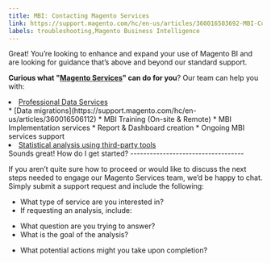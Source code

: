 ```yaml
---
title: MBI: Contacting Magento Services
link: https://support.magento.com/hc/en-us/articles/360016503692-MBI-Contacting-Magento-Services
labels: troubleshooting,Magento Business Intelligence
---
```


 Great! You’re looking to enhance and expand your use of Magento BI and are looking for guidance that’s above and beyond our standard support.

 **Curious what "[Magento Services](https://magento.com/services)" can do for you**? Our team can help you with:

 
  <li> <a href="https://support.magento.com/hc/en-us/articles/360016503712-Professional-Data-Services">Professional Data Services</a> </li>  * [Data migrations](https://support.magento.com/hc/en-us/articles/360016506112)
 * MBI Training (On-site & Remote)
 * MBI Implementation services
 * Report & Dashboard creation
 * Ongoing MBI services support
 <li> <a href="https://support.magento.com/hc/en-us/articles/360016731111">Statistical analysis using third-party tools</a> </li>  
 Sounds great! How do I get started?
-----------------------------------

 If you aren’t quite sure how to proceed or would like to discuss the next steps needed to engage our Magento Services team, we’d be happy to chat. Simply submit a support request and include the following:

 
 * What type of service are you interested in?
 * If requesting an analysis, include:
 
 + What question are you trying to answer?
 + What is the goal of the analysis?
 
 * What potential actions might you take upon completion?
 
 